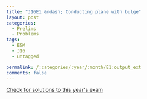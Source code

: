 ```yaml
---
title: "J16E1 &ndash; Conducting plane with bulge"
layout: post
categories:
  - Prelims
  - Problems
tags:
  - E&M
  - J16
  - untagged

permalink: /:categories/:year/:month/E1:output_ext
comments: false
---
```

<object data="2016J1E.pdf" type="application/pdf" width="100%" height="500"></object>
<div class="message"><a href='https://princetonprelim.com/prelim/36/'>Check for solutions to this year's exam</a></div>